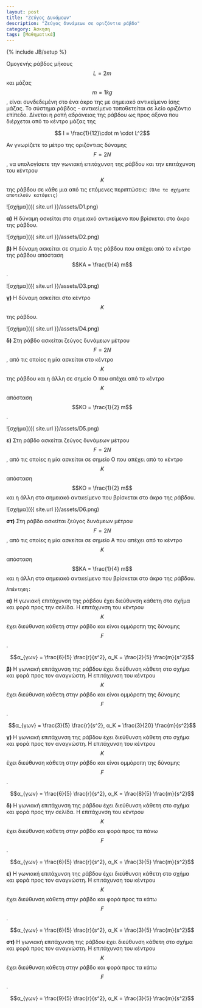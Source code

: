 ```yaml
---
layout: post
title: "Ζεύγος Δυνάμεων"
description: "Ζεύγος δυνάμεων σε οριζόντια ράβδο"
category: Άσκηση
tags: [Μαθηματικά]
---
```

{% include JB/setup %}

Ομογενής ράβδος μήκους $$L = 2m$$ και μάζας $$m = 1kg$$, είναι συνδεδεμένη στο ένα άκρο της με σημειακό αντικείμενο ίσης μάζας. Το σύστημα ράβδος - αντικείμενο τοποθετείται σε λείο οριζόντιο επίπεδο. Δίνεται η ροπή αδράνειας της ράβδου ως προς άξονα που διέρχεται από το κέντρο μάζας της

$$ Ι = \frac{1}{12}\cdot m \cdot L^2$$

Αν γνωρίζετε το μέτρο της οριζόντιας δύναμης $$F = 2N$$, να υπολογίσετε την γωνιακή επιτάχυνση της ράβδου και την επιτάχυνση του κέντρου $$Κ$$ της ράβδου σε κάθε μια από τις επόμενες περιπτώσεις:
`(Όλα τα σχήματα αποτελούν κατόψεις)`

![σχήμα]({{ site.url }}/assets/D1.png) 

**α)** H δύναμη ασκείται στο σημειακό αντικείμενο που βρίσκεται στο άκρο της ράβδου.

![σχήμα]({{ site.url }}/assets/D2.png) 

**β)** Η δύναμη ασκείται σε σημείο Α της ράβδου που απέχει από το κέντρο της ράβδου απόσταση $$ΚΑ = \frac{1}{4} m$$.

![σχήμα]({{ site.url }}/assets/D3.png) 

**γ)** H δύναμη ασκείται στο κέντρο $$Κ$$ της ράβδου.

![σχήμα]({{ site.url }}/assets/D4.png) 

**δ)** Στη ράβδο ασκείται ζεύγος δυνάμεων μέτρου $$F = 2N$$, από τις οποίες η μία ασκείται στο κέντρο $$Κ$$ της ράβδου και η άλλη σε σημείο Ο που απέχει από το κέντρο $$Κ$$ απόσταση $$ΚΟ = \frac{1}{2} m$$.

![σχήμα]({{ site.url }}/assets/D5.png) 

**ε)** Στη ράβδο ασκείται ζεύγος δυνάμεων μέτρου $$F = 2N$$, από τις οποίες η μία ασκείται σε σημείο Ο που απέχει από το κέντρο $$Κ$$ απόσταση $$ΚΟ = \frac{1}{2} m$$ και η άλλη στο σημειακό αντικείμενο που βρίσκεται στο άκρο της ράβδου.

![σχήμα]({{ site.url }}/assets/D6.png) 

**στ)** Στη ράβδο ασκείται ζεύγος δυνάμεων μέτρου $$F = 2N$$, από τις οποίες η μία ασκείται σε σημείο Α που απέχει από το κέντρο $$Κ$$ απόσταση $$ΚΑ = \frac{1}{4} m$$ και η άλλη στο σημειακό αντικείμενο που βρίσκεται στο άκρο της ράβδου.



`Απάντηση:`


**α)** Η γωνιακή επιτάχυνση της ράβδου έχει διεύθυνση κάθετη στο σχήμα και φορά προς την σελίδα. Η επιτάχυνση του κέντρου $$Κ$$ έχει διεύθυνση κάθετη στην ράβδο και είναι ομμόροπη της δύναμης $$F$$.

$$α_{γων} = \frac{6}{5} \frac{r}{s^2}, α_Κ = \frac{2}{5} \frac{m}{s^2}$$

**β)** Η γωνιακή επιτάχυνση της ράβδου έχει διεύθυνση κάθετη στο σχήμα και φορά προς τον αναγνώστη. Η επιτάχυνση του κέντρου $$Κ$$ έχει διεύθυνση κάθετη στην ράβδο και είναι ομμόροπη της δύναμης $$F$$.

$$α_{γων} = \frac{3}{5} \frac{r}{s^2}, α_Κ = \frac{3}{20} \frac{m}{s^2}$$


**γ)** Η γωνιακή επιτάχυνση της ράβδου έχει διεύθυνση κάθετη στο σχήμα και φορά προς τον αναγνώστη. Η επιτάχυνση του κέντρου $$Κ$$ έχει διεύθυνση κάθετη στην ράβδο και είναι ομμόροπη της δύναμης $$F$$.

$$α_{γων} = \frac{6}{5} \frac{r}{s^2}, α_Κ = \frac{8}{5} \frac{m}{s^2}$$


**δ)** Η γωνιακή επιτάχυνση της ράβδου έχει διεύθυνση κάθετη στο σχήμα και φορά προς την σελίδα. Η επιτάχυνση του κέντρου $$Κ$$ έχει διεύθυνση κάθετη στην ράβδο και φορά προς τα πάνω $$F$$.

$$α_{γων} = \frac{6}{5} \frac{r}{s^2}, α_Κ = \frac{3}{5} \frac{m}{s^2}$$

**ε)** Η γωνιακή επιτάχυνση της ράβδου έχει διεύθυνση κάθετη στο σχήμα και φορά προς τον αναγνώστη. Η επιτάχυνση του κέντρου $$Κ$$ έχει διεύθυνση κάθετη στην ράβδο και φορά προς τα κάτω $$F$$.

$$α_{γων} = \frac{6}{5} \frac{r}{s^2}, α_Κ = \frac{3}{5} \frac{m}{s^2}$$

**στ)** Η γωνιακή επιτάχυνση της ράβδου έχει διεύθυνση κάθετη στο σχήμα και φορά προς τον αναγνώστη. Η επιτάχυνση του κέντρου $$Κ$$ έχει διεύθυνση κάθετη στην ράβδο και φορά προς τα κάτω $$F$$.

$$α_{γων} = \frac{9}{5} \frac{r}{s^2}, α_Κ = \frac{3}{5} \frac{m}{s^2}$$
